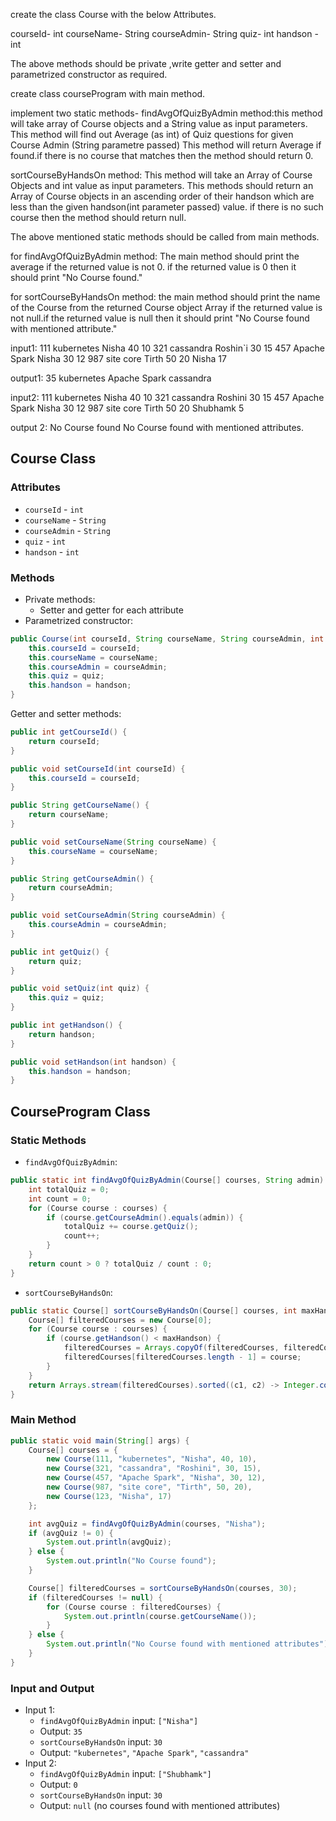 create the class Course with the below Attributes.

courseId- int
courseName- String
courseAdmin- String
quiz- int
handson -int

The above methods should be private ,write getter and
setter and parametrized constructor as required.

create class courseProgram with main method.

implement two static methods-
   findAvgOfQuizByAdmin method:this method will take array
of Course objects and a String  value as input parameters.
This method will find out Average (as int) of Quiz questions
for given Course Admin (String parametre passed)
This method will return Average if found.if there is no course
that matches then the method should return 0.

sortCourseByHandsOn method:
This method will take an Array of Course Objects and int
value as input parameters.
This methods should return an Array of Course objects in an
ascending order of their  handson which are less than the
given handson(int parameter passed) value. if there is no
such course then the method should return null.

The above mentioned static methods should be called from
main methods.

for findAvgOfQuizByAdmin method: The main method
should print the average if the returned value is not 0.
if the returned value is 0 then it should print "No Course
found."


for sortCourseByHandsOn method:
                        the  main method should print the name
of the Course from the returned Course object Array if the
returned value is not null.if the returned value is null then
it should print "No Course found with mentioned attribute."

input1:
111
kubernetes
Nisha
40
10
321
cassandra
Roshin`i
30
15
457
Apache Spark
Nisha
30
12
987
site core
Tirth
50
20
Nisha
17

output1:
35
kubernetes
Apache Spark
cassandra

input2:
111
kubernetes
Nisha
40
10
321
cassandra
Roshini
30
15
457
Apache Spark
Nisha
30
12
987
site core
Tirth
50
20
Shubhamk
5

output 2:
No Course found
No Course found with mentioned attributes.

## Course Class
### Attributes
* `courseId` - `int`
* `courseName` - `String`
* `courseAdmin` - `String`
* `quiz` - `int`
* `handson` - `int`

### Methods
* Private methods:
	+ Setter and getter for each attribute
* Parametrized constructor:
```java
public Course(int courseId, String courseName, String courseAdmin, int quiz, int handson) {
    this.courseId = courseId;
    this.courseName = courseName;
    this.courseAdmin = courseAdmin;
    this.quiz = quiz;
    this.handson = handson;
}
```
Getter and setter methods:
```java
public int getCourseId() {
    return courseId;
}

public void setCourseId(int courseId) {
    this.courseId = courseId;
}

public String getCourseName() {
    return courseName;
}

public void setCourseName(String courseName) {
    this.courseName = courseName;
}

public String getCourseAdmin() {
    return courseAdmin;
}

public void setCourseAdmin(String courseAdmin) {
    this.courseAdmin = courseAdmin;
}

public int getQuiz() {
    return quiz;
}

public void setQuiz(int quiz) {
    this.quiz = quiz;
}

public int getHandson() {
    return handson;
}

public void setHandson(int handson) {
    this.handson = handson;
}
```

## CourseProgram Class
### Static Methods
* `findAvgOfQuizByAdmin`:
```java
public static int findAvgOfQuizByAdmin(Course[] courses, String admin) {
    int totalQuiz = 0;
    int count = 0;
    for (Course course : courses) {
        if (course.getCourseAdmin().equals(admin)) {
            totalQuiz += course.getQuiz();
            count++;
        }
    }
    return count > 0 ? totalQuiz / count : 0;
}
```
* `sortCourseByHandsOn`:
```java
public static Course[] sortCourseByHandsOn(Course[] courses, int maxHandson) {
    Course[] filteredCourses = new Course[0];
    for (Course course : courses) {
        if (course.getHandson() < maxHandson) {
            filteredCourses = Arrays.copyOf(filteredCourses, filteredCourses.length + 1);
            filteredCourses[filteredCourses.length - 1] = course;
        }
    }
    return Arrays.stream(filteredCourses).sorted((c1, c2) -> Integer.compare(c1.getHandson(), c2.getHandson())).toArray<Course[]>(Course[]::new);
}
```
### Main Method
```java
public static void main(String[] args) {
    Course[] courses = {
        new Course(111, "kubernetes", "Nisha", 40, 10),
        new Course(321, "cassandra", "Roshini", 30, 15),
        new Course(457, "Apache Spark", "Nisha", 30, 12),
        new Course(987, "site core", "Tirth", 50, 20),
        new Course(123, "Nisha", 17)
    };

    int avgQuiz = findAvgOfQuizByAdmin(courses, "Nisha");
    if (avgQuiz != 0) {
        System.out.println(avgQuiz);
    } else {
        System.out.println("No Course found");
    }

    Course[] filteredCourses = sortCourseByHandsOn(courses, 30);
    if (filteredCourses != null) {
        for (Course course : filteredCourses) {
            System.out.println(course.getCourseName());
        }
    } else {
        System.out.println("No Course found with mentioned attributes");
    }
}
```
### Input and Output
* Input 1:
	+ `findAvgOfQuizByAdmin` input: `["Nisha"]`
	+ Output: `35`
	+ `sortCourseByHandsOn` input: `30`
	+ Output: `"kubernetes"`, `"Apache Spark"`, `"cassandra"`
* Input 2:
	+ `findAvgOfQuizByAdmin` input: `["Shubhamk"]`
	+ Output: `0`
	+ `sortCourseByHandsOn` input: `30`
	+ Output: `null` (no courses found with mentioned attributes)
